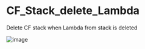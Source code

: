 # CF_Stack_delete_Lambda
Delete CF stack when Lambda from stack is deleted


![image](https://user-images.githubusercontent.com/88276964/178694006-c89c2763-e976-4a19-a6c2-ee5494192a8d.png)
